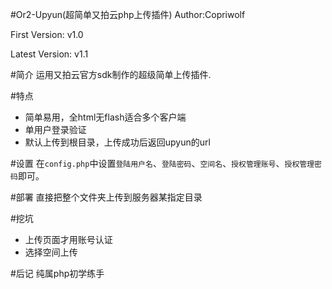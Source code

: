 #Or2-Upyun(超简单又拍云php上传插件)
Author:Copriwolf

First  Version: v1.0

Latest Version: v1.1

#简介
运用又拍云官方sdk制作的超级简单上传插件.

#特点
- 简单易用，全html无flash适合多个客户端
- 单用户登录验证
- 默认上传到根目录，上传成功后返回upyun的url

#设置
在`config.php`中设置`登陆用户名`、`登陆密码`、`空间名`、`授权管理账号`、`授权管理密码`即可。

#部署
直接把整个文件夹上传到服务器某指定目录

#挖坑
- 上传页面才用账号认证
- 选择空间上传

#后记
纯属php初学练手